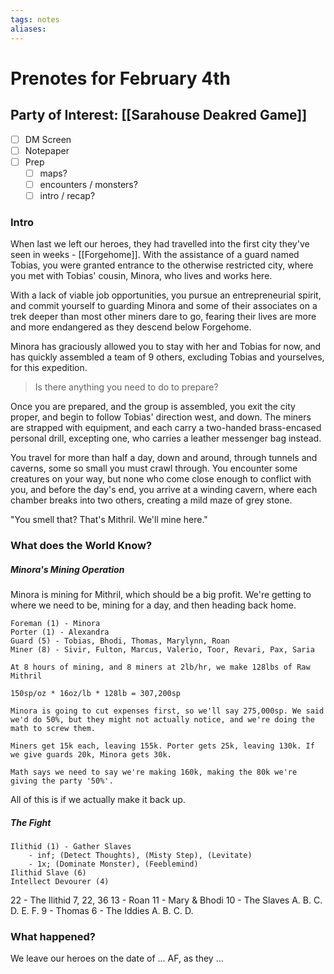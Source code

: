 ```yaml
---
tags: notes
aliases:
---
```


# Prenotes for February 4th
## Party of Interest: [[Sarahouse Deakred Game]]
- [ ] DM Screen
- [ ] Notepaper
- [ ] Prep
	- [ ] maps?
	- [ ] encounters / monsters?
	- [ ] intro / recap?

### Intro

When last we left our heroes, they had travelled into the first city they've seen in weeks - [[Forgehome]]. With the assistance of a guard named Tobias, you were granted entrance to the otherwise restricted city, where you met with Tobias' cousin, Minora, who lives and works here.

With a lack of viable job opportunities, you pursue an entrepreneurial spirit, and commit yourself to guarding Minora and some of their associates on a trek deeper than most other miners dare to go, fearing their lives are more and more endangered as they descend below Forgehome.

Minora has graciously allowed you to stay with her and Tobias for now, and has quickly assembled a team of 9 others, excluding Tobias and yourselves, for this expedition. 

> Is there anything you need to do to prepare?

Once you are prepared, and the group is assembled, you exit the city proper, and begin to follow Tobias' direction west, and down. The miners are strapped with equipment, and each carry a two-handed brass-encased personal drill, excepting one, who carries a leather messenger bag instead.

You travel for more than half a day, down and around, through tunnels and caverns, some so small you must crawl through. You encounter some creatures on your way, but none who come close enough to conflict with you, and before the day's end, you arrive at a winding cavern, where each chamber breaks into two others, creating a mild maze of grey stone.

"You smell that? That's Mithril. We'll mine here."

### What does the World Know?
##### Minora's Mining Operation
Minora is mining for Mithril, which should be a big profit. We're getting to where we need to be, mining for a day, and then heading back home. 

```
Foreman (1) - Minora
Porter (1) - Alexandra
Guard (5) - Tobias, Bhodi, Thomas, Marylynn, Roan
Miner (8) - Sivir, Fulton, Marcus, Valerio, Toor, Revari, Pax, Saria

At 8 hours of mining, and 8 miners at 2lb/hr, we make 128lbs of Raw Mithril

150sp/oz * 16oz/lb * 128lb = 307,200sp

Minora is going to cut expenses first, so we'll say 275,000sp. We said we'd do 50%, but they might not actually notice, and we're doing the math to screw them.

Miners get 15k each, leaving 155k. Porter gets 25k, leaving 130k. If we give guards 20k, Minora gets 30k.

Math says we need to say we're making 160k, making the 80k we're giving the party '50%'.
```

All of this is if we actually make it back up.

##### The Fight
```
Ilithid (1) - Gather Slaves
	- inf; (Detect Thoughts), (Misty Step), (Levitate)
	- 1x; (Dominate Monster), (Feeblemind)
Ilithid Slave (6)
Intellect Devourer (4)
```

22 - The Ilithid 7, 22, 36
13 - Roan
11 - Mary & Bhodi
10 - The Slaves
	A.
	B.
	C.
	D.
	E.
	F.
9 - Thomas
6 - The Iddies
	A.
	B.
	C.
	D.

### What happened?


We leave our heroes on the date of ... AF, as they ...